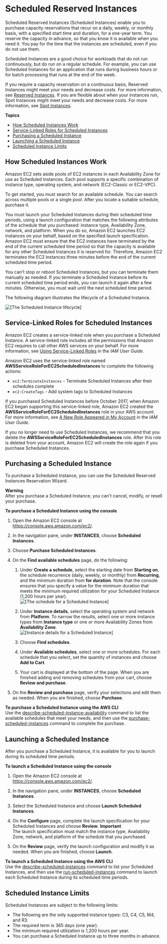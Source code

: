 # Scheduled Reserved Instances<a name="ec2-scheduled-instances"></a>

Scheduled Reserved Instances \(Scheduled Instances\) enable you to purchase capacity reservations that recur on a daily, weekly, or monthly basis, with a specified start time and duration, for a one\-year term\. You reserve the capacity in advance, so that you know it is available when you need it\. You pay for the time that the instances are scheduled, even if you do not use them\.

Scheduled Instances are a good choice for workloads that do not run continuously, but do run on a regular schedule\. For example, you can use Scheduled Instances for an application that runs during business hours or for batch processing that runs at the end of the week\.

If you require a capacity reservation on a continuous basis, Reserved Instances might meet your needs and decrease costs\. For more information, see [Reserved Instances](ec2-reserved-instances.md)\. If you are flexible about when your instances run, Spot Instances might meet your needs and decrease costs\. For more information, see [Spot Instances](using-spot-instances.md)\.

**Topics**
+ [How Scheduled Instances Work](#how-scheduled-instances-work)
+ [Service\-Linked Roles for Scheduled Instances](#service-linked-roles-scheduled-instances)
+ [Purchasing a Scheduled Instance](#purchasing-scheduled-instances)
+ [Launching a Scheduled Instance](#launching-scheduled-instances)
+ [Scheduled Instance Limits](#scheduled-instances-limits)

## How Scheduled Instances Work<a name="how-scheduled-instances-work"></a>

Amazon EC2 sets aside pools of EC2 instances in each Availability Zone for use as Scheduled Instances\. Each pool supports a specific combination of instance type, operating system, and network \(EC2\-Classic or EC2\-VPC\)\.

To get started, you must search for an available schedule\. You can search across multiple pools or a single pool\. After you locate a suitable schedule, purchase it\.

You must launch your Scheduled Instances during their scheduled time periods, using a launch configuration that matches the following attributes of the schedule that you purchased: instance type, Availability Zone, network, and platform\. When you do so, Amazon EC2 launches EC2 instances on your behalf, based on the specified launch specification\. Amazon EC2 must ensure that the EC2 instances have terminated by the end of the current scheduled time period so that the capacity is available for any other Scheduled Instances it is reserved for\. Therefore, Amazon EC2 terminates the EC2 instances three minutes before the end of the current scheduled time period\.

You can't stop or reboot Scheduled Instances, but you can terminate them manually as needed\. If you terminate a Scheduled Instance before its current scheduled time period ends, you can launch it again after a few minutes\. Otherwise, you must wait until the next scheduled time period\.

The following diagram illustrates the lifecycle of a Scheduled Instance\.

![\[The Scheduled Instance lifecycle\]](http://docs.aws.amazon.com/AWSEC2/latest/UserGuide/images/Scheduled_instances_lifecycle.png)

## Service\-Linked Roles for Scheduled Instances<a name="service-linked-roles-scheduled-instances"></a>

Amazon EC2 creates a service\-linked role when you purchase a Scheduled Instance\. A service\-linked role includes all the permissions that Amazon EC2 requires to call other AWS services on your behalf\. For more information, see [Using Service\-Linked Roles](https://docs.aws.amazon.com/IAM/latest/UserGuide/using-service-linked-roles.html) in the *IAM User Guide*\.

Amazon EC2 uses the service\-linked role named **AWSServiceRoleForEC2ScheduledInstances** to complete the following actions:
+ `ec2:TerminateInstances` \- Terminate Scheduled Instances after their schedules complete
+ `ec2:CreateTags` \- Add system tags to Scheduled Instances

If you purchased Scheduled Instances before October 2017, when Amazon EC2 began supporting this service\-linked role, Amazon EC2 created the **AWSServiceRoleForEC2ScheduledInstances** role in your AWS account\. For more information, see [A New Role Appeared in My Account](https://docs.aws.amazon.com/IAM/latest/UserGuide/troubleshoot_roles.html#troubleshoot_roles_new-role-appeared) in the *IAM User Guide*\.

If you no longer need to use Scheduled Instances, we recommend that you delete the **AWSServiceRoleForEC2ScheduledInstances** role\. After this role is deleted from your account, Amazon EC2 will create the role again if you purchase Scheduled Instances\.

## Purchasing a Scheduled Instance<a name="purchasing-scheduled-instances"></a>

To purchase a Scheduled Instance, you can use the Scheduled Reserved Instances Reservation Wizard\.

**Warning**  
After you purchase a Scheduled Instance, you can't cancel, modify, or resell your purchase\.

**To purchase a Scheduled Instance using the console**

1. Open the Amazon EC2 console at [https://console\.aws\.amazon\.com/ec2/](https://console.aws.amazon.com/ec2/)\.

1. In the navigation pane, under **INSTANCES**, choose **Scheduled Instances**\.

1. Choose **Purchase Scheduled Instances**\.

1. On the **Find available schedules** page, do the following:

   1. Under **Create a schedule**, select the starting date from **Starting on**, the schedule recurrence \(daily, weekly, or monthly\) from **Recurring**, and the minimum duration from **for duration**\. Note that the console ensures that you specify a value for the minimum duration that meets the minimum required utilization for your Scheduled Instance \(1,200 hours per year\)\.  
![\[The schedule for a Scheduled Instance\]](http://docs.aws.amazon.com/AWSEC2/latest/UserGuide/images/scheduled_instances_create_schedule.png)

   1. Under **Instance details**, select the operating system and network from **Platform**\. To narrow the results, select one or more instance types from **Instance type** or one or more Availability Zones from **Availability Zone**\.  
![\[Instance details for a Scheduled Instance\]](http://docs.aws.amazon.com/AWSEC2/latest/UserGuide/images/scheduled_instances_details.png)

   1. Choose **Find schedules**\.

   1. Under **Available schedules**, select one or more schedules\. For each schedule that you select, set the quantity of instances and choose **Add to Cart**\.

   1. Your cart is displayed at the bottom of the page\. When you are finished adding and removing schedules from your cart, choose **Review and purchase**\.

1. On the **Review and purchase** page, verify your selections and edit them as needed\. When you are finished, choose **Purchase**\.

**To purchase a Scheduled Instance using the AWS CLI**  
Use the [describe\-scheduled\-instance\-availability](https://docs.aws.amazon.com/cli/latest/reference/ec2/describe-scheduled-instance-availability.html) command to list the available schedules that meet your needs, and then use the [purchase\-scheduled\-instances](https://docs.aws.amazon.com/cli/latest/reference/ec2/purchase-scheduled-instances.html) command to complete the purchase\.

## Launching a Scheduled Instance<a name="launching-scheduled-instances"></a>

After you purchase a Scheduled Instance, it is available for you to launch during its scheduled time periods\.

**To launch a Scheduled Instance using the console**

1. Open the Amazon EC2 console at [https://console\.aws\.amazon\.com/ec2/](https://console.aws.amazon.com/ec2/)\.

1. In the navigation pane, under **INSTANCES**, choose **Scheduled Instances**\.

1. Select the Scheduled Instance and choose **Launch Scheduled Instances**\.

1. On the **Configure** page, complete the launch specification for your Scheduled Instances and choose **Review**\.
**Important**  
The launch specification must match the instance type, Availability Zone, network, and platform of the schedule that you purchased\.

1. On the **Review** page, verify the launch configuration and modify it as needed\. When you are finished, choose **Launch**\.

**To launch a Scheduled Instance using the AWS CLI**  
Use the [describe\-scheduled\-instances](https://docs.aws.amazon.com/cli/latest/reference/ec2/describe-scheduled-instances.html) command to list your Scheduled Instances, and then use the [run\-scheduled\-instances](https://docs.aws.amazon.com/cli/latest/reference/ec2/run-scheduled-instances.html) command to launch each Scheduled Instance during its scheduled time periods\.

## Scheduled Instance Limits<a name="scheduled-instances-limits"></a>

Scheduled Instances are subject to the following limits:
+ The following are the only supported instance types: C3, C4, C5, M4, and R3\.
+ The required term is 365 days \(one year\)\.
+ The minimum required utilization is 1,200 hours per year\.
+ You can purchase a Scheduled Instance up to three months in advance\.